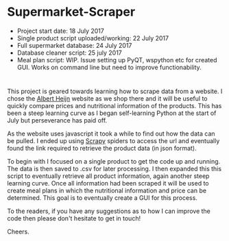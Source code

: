 # Supermarket-Scraper
- Project start date: 18 July 2017
- Single product script uploaded/working: 22 July 2017
- Full supermarket database: 24 July 2017
- Database cleaner script: 25 july 2017
- Meal plan script: WIP. Issue setting up PyQT, wspython etc for created GUI. Works on command line but need to improve functionability.
# 

This project is geared towards learning how to scrape data from a website. I chose the [Albert Heijn](https://www.ah.nl/producten) website as we shop there and it will be useful to quickly compare prices and nutritional information of the products. This has been a steep learning curve as I began self-learning Python at the start of July but perseverance has paid off.

As the website uses javascript it took a while to find out how the data can be pulled. I ended up using [Scrapy](https://scrapy.org/) spiders to access the url and eventually found the link required to retrieve the product data (in json format). 

To begin with I focused on a single product to get the code up and running. The data is then saved to .csv for later processing. I then expanded this this script to eventually retrieve all product information, again another steep learning curve. Once all information had been scraped it will be used to create meal plans in which the nutritional information and price can be determined. This goal is to eventually create a GUI for this process.

To the readers, if you have any suggestions as to how I can improve the code then please don't hesitate to get in touch!

Cheers.
